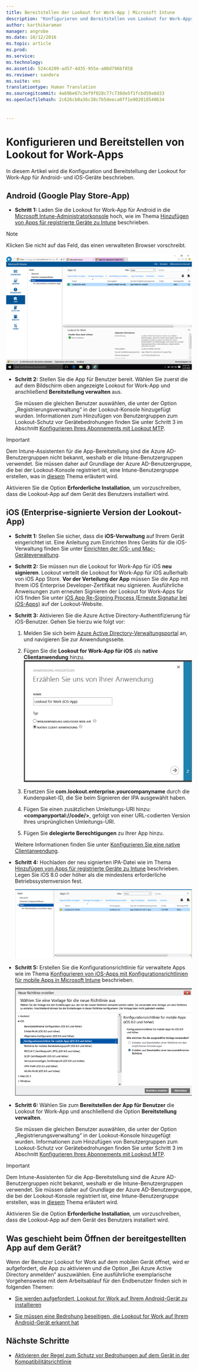 ```yaml
---
title: Bereitstellen der Lookout for Work-App | Microsoft Intune
description: "Konfigurieren und Bereitstellen von Lookout for Work-Apps für Android."
author: karthikaraman
manager: angrobe
ms.date: 10/12/2016
ms.topic: article
ms.prod: 
ms.service: 
ms.technology: 
ms.assetid: 524c4209-ad57-4d35-955e-a00d796bf858
ms.reviewer: sandera
ms.suite: ems
translationtype: Human Translation
ms.sourcegitcommit: 4a69be67c3ef9f028c77c738de5f1fcbd59a8d33
ms.openlocfilehash: 2c626cb0a36c38c7b5deeca0ff1e902018540634


---
```


# Konfigurieren und Bereitstellen von Lookout for Work-Apps
In diesem Artikel wird die Konfiguration und Bereitstellung der Lookout for Work-App für Android- und iOS-Geräte beschrieben.

## Android (Google Play Store-App)

* **Schritt 1:** Laden Sie die Lookout for Work-App für Android in die [Microsoft Intune-Administratorkonsole](https://manage.microsoft.com) hoch, wie im Thema [Hinzufügen von Apps für registrierte Geräte zu Intune](https://docs.microsoft.com/en-us/intune/deploy-use/add-apps-for-mobile-devices-in-microsoft-intune) beschrieben.
>[!NOTE]
> Klicken Sie nicht auf das Feld, das einen verwalteten Browser vorschreibt.

![Screenshot der Seite mit den Apps in der Intune-Administratorkonsole, auf der die Liste mit Lookout for Work-Apps angezeigt wird](../media/mtp/lookout-app-listed-intune-console.png)

* **Schritt 2:** Stellen Sie die App für Benutzer bereit. Wählen Sie zuerst die auf dem Bildschirm oben angezeigte Lookout for Work-App und anschließend **Bereitstellung verwalten** aus.

  Sie müssen die gleichen Benutzer auswählen, die unter der Option „Registrierungsverwaltung“ in der Lookout-Konsole hinzugefügt wurden.  Informationen zum Hinzufügen von Benutzergruppen zum Lookout-Schutz vor Gerätebedrohungen finden Sie unter Schritt 3 im Abschnitt [Konfigurieren Ihres Abonnements mit Lookout MTP](set-up-your-subscription-with-lookout-mtp#configure-your-subscription-with-lookout-mtp).
>[!IMPORTANT]
> Dem Intune-Assistenten für die App-Bereitstellung sind die Azure AD-Benutzergruppen nicht bekannt, weshalb er die Intune-Benutzergruppen verwendet. Sie müssen daher auf Grundlage der Azure AD-Benutzergruppe, die bei der Lookout-Konsole registriert ist, eine Intune-Benutzergruppe erstellen, was in [diesem](plan-your-user-and-device-groups.md) Thema erläutert wird.

Aktivieren Sie die Option **Erforderliche Installation**, um vorzuschreiben, dass die Lookout-App auf dem Gerät des Benutzers installiert wird.


## iOS (Enterprise-signierte Version der Lookout-App)

* **Schritt 1:** Stellen Sie sicher, dass die **iOS-Verwaltung** auf Ihrem Gerät eingerichtet ist. Eine Anleitung zum Einrichten Ihres Geräts für die iOS-Verwaltung finden Sie unter [Einrichten der iOS- und Mac-Geräteverwaltung](set-up-ios-and-mac-management-with-microsoft-intune.md).

* **Schritt 2:** Sie müssen nun die Lookout for Work-App für iOS **neu signieren**. Lookout verteilt die Lookout for Work-App für iOS außerhalb von iOS App Store. **Vor der Verteilung der App** müssen Sie die App mit Ihrem iOS Enterprise Developer-Zertifikat neu signieren. Ausführliche Anweisungen zum erneuten Signieren der Lookout for Work-Apps für iOS finden Sie unter [iOS App Re-Signing Process (Erneute Signatur bei iOS-Apps)](https://personal.support.lookout.com/hc/en-us/articles/114094038714) auf der Lookout-Website.


* **Schritt 3:** Aktivieren Sie die Azure Active Directory-Authentifizierung für iOS-Benutzer. Gehen Sie hierzu wie folgt vor:
  1.  Melden Sie sich beim [Azure Active Directory-Verwaltungsportal](https://manage.windowsazure.com) an, und navigieren Sie zur Anwendungsseite.
  2.  Fügen Sie die **Lookout for Work-App für iOS** als **native Clientanwendung** hinzu.
  ![Screenshot mit dem Dialogfeld zum Hinzufügen von Apps mit der Option für die native Clientanwendung](../media/mtp/aad-add-app.png)

  3. Ersetzen Sie **com.lookout.enterprise.yourcompanyname** durch die Kundenpaket-ID, die Sie beim Signieren der IPA ausgewählt haben.
  4.  Fügen Sie einen zusätzlichen Umleitungs-URI hinzu: **&lt;companyportal://code/>**, gefolgt von einer URL-codierten Version Ihres ursprünglichen Umleitungs-URI.
  5.  Fügen Sie **delegierte Berechtigungen** zu Ihrer App hinzu.

  Weitere Informationen finden Sie unter [Konfigurieren Sie eine native Clientanwendung](https://azure.microsoft.com/en-us/documentation/articles/app-service-mobile-how-to-configure-active-directory-authentication/#optional-configure-a-native-client-application).


* **Schritt 4:** Hochladen der neu signierten IPA-Datei wie im Thema [Hinzufügen von Apps für registrierte Geräte zu Intune](https://docs.microsoft.com/en-us/intune/deploy-use/add-apps-for-mobile-devices-in-microsoft-intune) beschrieben. Legen Sie iOS 8.0 oder höher als die mindestens erforderliche Betriebssystemversion fest.

  ![Screenshot der Apps-Seite in der Intune-Administratorkonsole, auf der die Lookout for Work-App in der Liste der Apps angezeigt wird](../media/mtp/ios-app-uploaded-intune.png)

* **Schritt 5:** Erstellen Sie die Konfigurationsrichtlinie für verwaltete Apps wie im Thema [Konfigurieren von iOS-Apps mit Konfigurationsrichtlinien für mobile Apps in Microsoft Intune](https://docs.microsoft.com/en-us/intune/deploy-use/configure-ios-apps-with-mobile-app-configuration-policies-in-microsoft-intune) beschrieben.

  ![Screenshot des Assistenten zum Erstellen einer neuen Richtlinie, wobei die Konfigurationsrichtlinie für die App für iOS 8.0 oder höher hervorgehoben ist](../media/mtp/ios-app-config.png)

* **Schritt 6:** Wählen Sie zum **Bereitstellen der App für Benutzer** die Lookout for Work-App und anschließend die Option **Bereitstellung verwalten**.

  Sie müssen die gleichen Benutzer auswählen, die unter der Option „Registrierungsverwaltung“ in der Lookout-Konsole hinzugefügt wurden.  Informationen zum Hinzufügen von Benutzergruppen zum Lookout-Schutz vor Gerätebedrohungen finden Sie unter Schritt 3 im Abschnitt [Konfigurieren Ihres Abonnements mit Lookout MTP](set-up-your-subscription-with-lookout-mtp#configure-your-subscription-with-lookout-mtp).
>[!IMPORTANT]
> Dem Intune-Assistenten für die App-Bereitstellung sind die Azure AD-Benutzergruppen nicht bekannt, weshalb er die Intune-Benutzergruppen verwendet. Sie müssen daher auf Grundlage der Azure AD-Benutzergruppe, die bei der Lookout-Konsole registriert ist, eine Intune-Benutzergruppe erstellen, was in [diesem](plan-your-user-and-device-groups.md) Thema erläutert wird.

Aktivieren Sie die Option **Erforderliche Installation**, um vorzuschreiben, dass die Lookout-App auf dem Gerät des Benutzers installiert wird.

## Was geschieht beim Öffnen der bereitgestellten App auf dem Gerät?




Wenn der Benutzer Lookout for Work auf dem mobilen Gerät öffnet, wird er aufgefordert, die App zu aktivieren und die Option „Bei Azure Active Directory anmelden“ auszuwählen. Eine ausführliche exemplarische Vorgehensweise mit dem Arbeitsablauf für den Endbenutzer finden sich in folgenden Themen:

* [Sie werden aufgefordert, Lookout for Work auf Ihrem Android-Gerät zu installieren](http://docs.microsoft.com/intune/enduser/you-are-prompted-to-install-lookout-for-work-android)

* [Sie müssen eine Bedrohung beseitigen, die Lookout for Work auf Ihrem Android-Gerät erkannt hat](http://docs.microsoft.com/intune/enduser/you-need-to-resolve-a-threat-found-by-lookout-for-work-android)

## Nächste Schritte
* [Aktivieren der Regel zum Schutz vor Bedrohungen auf dem Gerät in der Kompatibilitätsrichtlinie](enable-device-threat-protection-rule-in-compliance-policy.md)



<!--HONumber=Oct16_HO2-->



